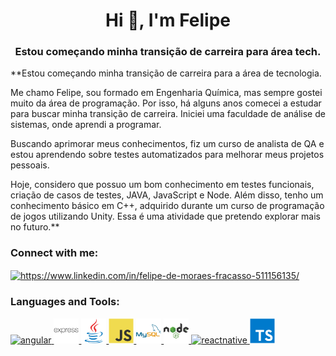 <h1 align="center">Hi 👋, I'm Felipe</h1>
<h3 align="center">Estou começando minha transição de carreira para área tech.</h3>

**Estou começando minha transição de carreira para a área de tecnologia.

Me chamo Felipe, sou formado em Engenharia Química, mas sempre gostei muito da área de programação. Por isso, há alguns anos comecei a estudar para buscar minha transição de carreira. Iniciei uma faculdade de análise de sistemas, onde aprendi a programar.

Buscando aprimorar meus conhecimentos, fiz um curso de analista de QA e estou aprendendo sobre testes automatizados para melhorar meus projetos pessoais.

Hoje, considero que possuo um bom conhecimento em testes funcionais, criação de casos de testes, JAVA, JavaScript e Node. Além disso, tenho um conhecimento básico em C++, adquirido durante um curso de programação de jogos utilizando Unity. Essa é uma atividade que pretendo explorar mais no futuro.**


<h3 align="left">Connect with me:</h3>
<p align="left">
<a href="https://linkedin.com/in/https://www.linkedin.com/in/felipe-de-moraes-fracasso-511156135/" target="blank"><img align="center" src="https://raw.githubusercontent.com/rahuldkjain/github-profile-readme-generator/master/src/images/icons/Social/linked-in-alt.svg" alt="https://www.linkedin.com/in/felipe-de-moraes-fracasso-511156135/" height="30" width="40" /></a>
</p>

<h3 align="left">Languages and Tools:</h3>
<p align="left"> <a href="https://angular.io" target="_blank" rel="noreferrer"> <img src="https://angular.io/assets/images/logos/angular/angular.svg" alt="angular" width="40" height="40"/> </a> <a href="https://expressjs.com" target="_blank" rel="noreferrer"> <img src="https://raw.githubusercontent.com/devicons/devicon/master/icons/express/express-original-wordmark.svg" alt="express" width="40" height="40"/> </a> <a href="https://www.java.com" target="_blank" rel="noreferrer"> <img src="https://raw.githubusercontent.com/devicons/devicon/master/icons/java/java-original.svg" alt="java" width="40" height="40"/> </a> <a href="https://developer.mozilla.org/en-US/docs/Web/JavaScript" target="_blank" rel="noreferrer"> <img src="https://raw.githubusercontent.com/devicons/devicon/master/icons/javascript/javascript-original.svg" alt="javascript" width="40" height="40"/> </a> <a href="https://www.mysql.com/" target="_blank" rel="noreferrer"> <img src="https://raw.githubusercontent.com/devicons/devicon/master/icons/mysql/mysql-original-wordmark.svg" alt="mysql" width="40" height="40"/> </a> <a href="https://nodejs.org" target="_blank" rel="noreferrer"> <img src="https://raw.githubusercontent.com/devicons/devicon/master/icons/nodejs/nodejs-original-wordmark.svg" alt="nodejs" width="40" height="40"/> </a> <a href="https://reactnative.dev/" target="_blank" rel="noreferrer"> <img src="https://reactnative.dev/img/header_logo.svg" alt="reactnative" width="40" height="40"/> </a> <a href="https://www.typescriptlang.org/" target="_blank" rel="noreferrer"> <img src="https://raw.githubusercontent.com/devicons/devicon/master/icons/typescript/typescript-original.svg" alt="typescript" width="40" height="40"/> </a> </p>
